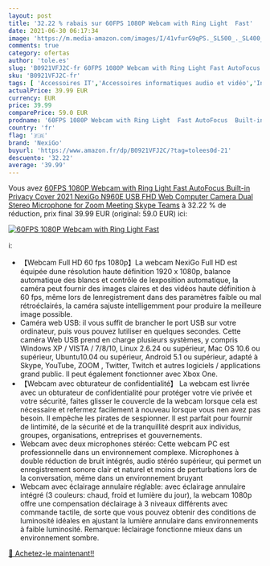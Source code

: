 ```yaml
---
layout: post
title: '32.22 % rabais sur 60FPS 1080P Webcam with Ring Light  Fast'
date: 2021-06-30 06:17:34
image: 'https://m.media-amazon.com/images/I/41vfurG9qPS._SL500_._SL400_.jpg'
comments: true
category: ofertas
author: 'tole.es'
slug: 'B0921VFJ2C-fr 60FPS 1080P Webcam with Ring Light Fast AutoFocus Built-in...'
sku: 'B0921VFJ2C-fr'
tags: [ 'Accessoires IT','Accessoires informatiques audio et vidéo','Informatique','Webcams et equipement VoIP','nexigo', ]
actualPrice: 39.99 EUR
currency: EUR
price: 39.99
comparePrice: 59.0 EUR
prodname: '60FPS 1080P Webcam with Ring Light  Fast AutoFocus  Built-in Privacy Cover  2021 NexiGo N960E USB FHD Web Computer Camera  Dual Stereo Microphone  for Zoom Meeting Skype Teams'
country: 'fr'
flag: '🇫🇷'
brand: 'NexiGo'
buyurl: 'https://www.amazon.fr/dp/B0921VFJ2C/?tag=tolees0d-21'
descuento: '32.22'
average: '39.99'
---
```


Vous avez [60FPS 1080P Webcam with Ring Light  Fast AutoFocus  Built-in Privacy Cover  2021 NexiGo N960E USB FHD Web Computer Camera  Dual Stereo Microphone  for Zoom Meeting Skype Teams](https://www.amazon.fr/dp/B0921VFJ2C/?tag=tolees0d-21)  à  32.22 % de réduction, prix final  39.99 EUR (original: 59.0 EUR) ici:

[![60FPS 1080P Webcam with Ring Light  Fast](https://m.media-amazon.com/images/I/41vfurG9qPS._SL500_._SL400_.jpg)](https://www.amazon.fr/dp/B0921VFJ2C/?tag=tolees0d-21)

ℹ️:

- 【Webcam Full HD 60 fps 1080p】La webcam NexiGo Full HD est équipée dune résolution haute définition 1920 x 1080p, balance automatique des blancs et contrôle de lexposition automatique, la caméra peut fournir des images claires et des vidéos haute définition à 60 fps, même lors de lenregistrement dans des paramètres faible ou mal rétroéclairés, la caméra sajuste intelligemment pour produire la meilleure image possible.
- Caméra web USB: il vous suffit de brancher le port USB sur votre ordinateur, puis vous pouvez lutiliser en quelques secondes. Cette caméra Web USB prend en charge plusieurs systèmes, y compris Windows XP / VISTA / 7/8/10, Linux 2.6.24 ou supérieur, Mac OS 10.6 ou supérieur, Ubuntu10.04 ou supérieur, Android 5.1 ou supérieur, adapté à Skype, YouTube, ZOOM , Twitter, Twitch et autres logiciels / applications grand public. Il peut également fonctionner avec Xbox One.
- 【Webcam avec obturateur de confidentialité】 La webcam est livrée avec un obturateur de confidentialité pour protéger votre vie privée et votre sécurité, faites glisser le couvercle de la webcam lorsque cela est nécessaire et refermez facilement à nouveau lorsque vous nen avez pas besoin. Il empêche les pirates de sespionner. Il est parfait pour fournir de lintimité, de la sécurité et de la tranquillité desprit aux individus, groupes, organisations, entreprises et gouvernements.
- Webcam avec deux microphones stéréo: Cette webcam PC est professionnelle dans un environnement complexe. Microphones à double réduction de bruit intégrés, audio stéréo supérieur, qui permet un enregistrement sonore clair et naturel et moins de perturbations lors de la conversation, même dans un environnement bruyant
- Webcam avec éclairage annulaire réglable: avec éclairage annulaire intégré (3 couleurs: chaud, froid et lumière du jour), la webcam 1080p offre une compensation déclairage à 3 niveaux différents avec commande tactile, de sorte que vous pouvez obtenir des conditions de luminosité idéales en ajustant la lumière annulaire dans environnements à faible luminosité. Remarque: léclairage fonctionne mieux dans un environnement sombre.

[🛒 Achetez-le maintenant!!](https://www.amazon.fr/dp/B0921VFJ2C/?tag=tolees0d-21)
